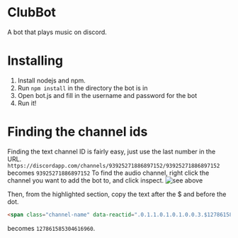 # ClubBot
A bot that plays music on discord.
# Installing
1. Install nodejs and npm.
2. Run `npm install` in the directory the bot is in
3. Open bot.js and fill in the username and password for the bot
4. Run it!
# Finding the channel ids
Finding the text channel ID is fairly easy, just use the last number in the URL.
`https://discordapp.com/channels/93925271886897152/93925271886897152` becomes `93925271886897152`
To find the audio channel, right click the channel you want to add the bot to, and click inspect.
![see above](http://meharryp.xyz/sharex/2016/01/04/2016-01-04_12-29-56.png)

Then, from the highlighted section, copy the text after the $ and before the dot.
```html
<span class="channel-name" data-reactid=".0.1.1.0.1.0.1.0.0.3.$127861585304616960.0.1">The Men's Room (AFK)</span>
```
becomes `127861585304616960`.
